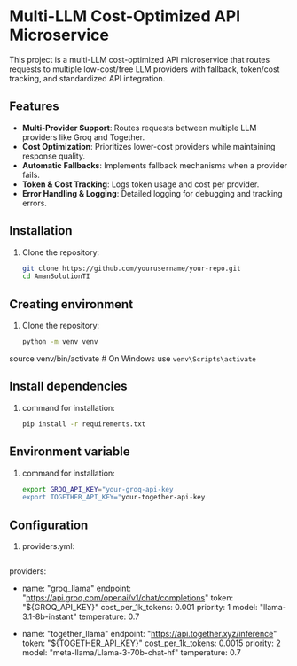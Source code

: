 # Multi-LLM Cost-Optimized API Microservice

This project is a multi-LLM cost-optimized API microservice that routes requests to multiple low-cost/free LLM providers with fallback, token/cost tracking, and standardized API integration.

## Features

- **Multi-Provider Support**: Routes requests between multiple LLM providers like Groq and Together.
- **Cost Optimization**: Prioritizes lower-cost providers while maintaining response quality.
- **Automatic Fallbacks**: Implements fallback mechanisms when a provider fails.
- **Token & Cost Tracking**: Logs token usage and cost per provider.
- **Error Handling & Logging**: Detailed logging for debugging and tracking errors.

## Installation

1. Clone the repository:
   ```bash
   git clone https://github.com/yourusername/your-repo.git
   cd AmanSolutionTI


## Creating environment

1. Clone the repository:
   ```bash
   python -m venv venv
source venv/bin/activate  # On Windows use `venv\Scripts\activate`

## Install dependencies

1. command for installation:
   ```bash
   pip install -r requirements.txt

## Environment variable
1. command for installation:
   ```bash
   export GROQ_API_KEY="your-groq-api-key
   export TOGETHER_API_KEY="your-together-api-key

## Configuration
1. providers.yml:
   ```bash
  providers:
  - name: "groq_llama"
    endpoint: "https://api.groq.com/openai/v1/chat/completions"
    token: "${GROQ_API_KEY}"
    cost_per_1k_tokens: 0.001
    priority: 1
    model: "llama-3.1-8b-instant"
    temperature: 0.7

  - name: "together_llama"
    endpoint: "https://api.together.xyz/inference"
    token: "${TOGETHER_API_KEY}"
    cost_per_1k_tokens: 0.0015
    priority: 2
    model: "meta-llama/Llama-3-70b-chat-hf"
    temperature: 0.7







